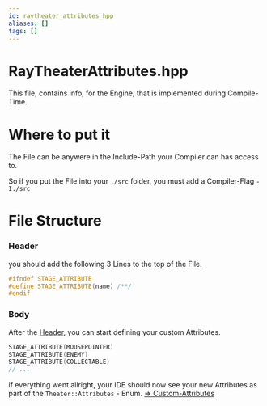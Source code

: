 ```yaml
---
id: raytheater_attributes_hpp
aliases: []
tags: []
---
```


# RayTheaterAttributes.hpp
This file, contains info, for the Engine, that is implemented during Compile-Time.

# Where to put it
The File can be anywere in the Include-Path your Compiler can has access to.

So if you put the File into your `./src` folder, you must add a Compiler-Flag `-I./src`

# File Structure

### Header
you should add the following 3 Lines to the top of the File.
```cpp
#ifndef STAGE_ATTRIBUTE
#define STAGE_ATTRIBUTE(name) /**/
#endif
```

### Body
After the [Header](#header), you can start defining your custom Attributes.
```cpp
STAGE_ATTRIBUTE(MOUSEPOINTER)
STAGE_ATTRIBUTE(ENEMY)
STAGE_ATTRIBUTE(COLLECTABLE)
// ...
```

if everything went allright, your IDE should now see your new Attributes 
as part of the `Theater::Attributes` - Enum.  [ => Custom-Attributes ](./custom_attributes.md)

